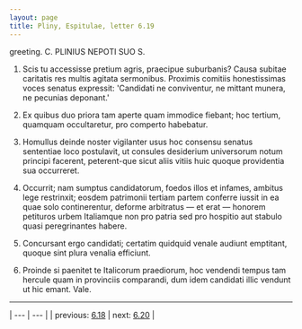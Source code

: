 ```yaml
---
layout: page
title: Pliny, Espitulae, letter 6.19
---
```


greeting. C. PLINIUS NEPOTI SUO S.



1. Scis tu accessisse pretium agris, praecipue suburbanis? Causa subitae caritatis res multis agitata sermonibus. Proximis comitiis honestissimas voces senatus expressit: 'Candidati ne conviventur, ne mittant munera, ne pecunias deponant.'



2. Ex quibus duo priora tam aperte quam immodice fiebant; hoc tertium, quamquam occultaretur, pro comperto habebatur.



3. Homullus deinde noster vigilanter usus hoc consensu senatus sententiae loco postulavit, ut consules desiderium universorum notum principi facerent, peterent-que sicut aliis vitiis huic quoque providentia sua occurreret.



4. Occurrit; nam sumptus candidatorum, foedos illos et infames, ambitus lege restrinxit; eosdem patrimonii tertiam partem conferre iussit in ea quae solo continerentur, deforme arbitratus — et erat — honorem petituros urbem Italiamque non pro patria sed pro hospitio aut stabulo quasi peregrinantes habere.



5. Concursant ergo candidati; certatim quidquid venale audiunt emptitant, quoque sint plura venalia efficiunt.



6. Proinde si paenitet te Italicorum praediorum, hoc vendendi tempus tam hercule quam in provinciis comparandi, dum idem candidati illic vendunt ut hic emant. Vale.



---

| --- | --- |
| previous: [6.18](../6.18/) | next: [6.20](../6.20/) |